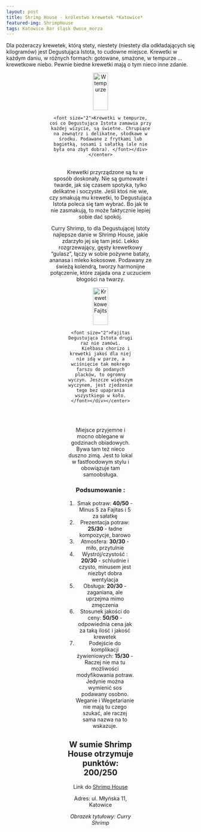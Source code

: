 ```yaml
---
layout: post
title: Shrimp House - królestwo krewetek *Katowice*
featured-img: ShrimpHouse
tags: Katowice Bar śląsk Owoce_morza
---
```



Dla pożeraczy krewetek, którą stety, niestety (niestety dla odkładających się kilogramów) jest Degustująca Istota, to cudowne miejsce. Krewetki w każdym daniu, w różnych formach: gotowane, smażone, w tempurze … krewetkowe niebo. Pewnie biedne krewetki mają o tym nieco inne zdanie.


<center><div style="width:55%"> <img src="{{site.url}}/assets/img/posts/ShrimpHouse2.jpg" alt="W tempurze" height="100px" width="40px">

    <font size="2">Krewetki w tempurze, coś co Degustująca Istota zamawia przy każdej wizycie, są świetne. Chrupiące na zewnątrz i delikatne, słodkawe w środku. Podawane z frytkami lub bagietką, sosami i sałatką (ale nie była ona zbyt dobra). </font></div></center>
<br>&ensp;&ensp;&ensp;
Krewetki przyrządzone są tu w sposób doskonały. Nie są gumowate i twarde, jak się czasem spotyka, tylko delikatne i soczyste. Jeśli ktoś nie wie, czy smakują mu krewetki, to Degustująca Istota poleca się tam wybrać. Bo jak te nie zasmakują, to może faktycznie lepiej sobie dać spokój.


Curry Shrimp, to dla Degustującej Istoty najlepsze danie w Shrimp House, jakie zdarzyło jej się tam jeść. Lekko rozgrzewający, gęsty krewetkowy “gulasz”, łączy w sobie pożywne bataty, ananasa i mleko kokosowe. Podawany ze świeżą kolendrą, tworzy harmonijne połączenie, które zajada ona z uczuciem błogości na twarzy.

<center><div style="width:65%"> <img src="{{site.url}}/assets/img/posts/Fajitas.jpg" alt="Krewetkowe Fajits" height="100px" width="40px">

    <font size="2">Fajitas Degustująca Istota drugi raz nie zamówi.
        Kiełbasa chorizo i krewetki jakoś dla niej nie idą w parze, a wciśnięcie tak mokrego farszu do podanych placków, to ogromny wyczyn. Jeszcze większym wyczynem, jest zjedzenie tego bez upaprania wszystkiego w koło.
    </font></div></center>
<br>&ensp;&ensp;&ensp;


Miejsce przyjemne i mocno oblegane w godzinach obiadowych. Bywa tam też nieco duszno zimą. Jest to lokal w fastfoodowym stylu i obowiązuje tam samoobsługa.

### Podsumowanie :

1. Smak potraw: **40/50** - Minus 5 za Fajitas i 5 za sałatkę
2. Prezentacja potraw: **25/30** - ładne kompozycje, barowo
3. Atmosfera: **30/30** - miło, przytulnie
4. Wystrój/czystość : **20/30** - schludnie i czysto, minusem jest niezbyt dobra wentylacja
5. Obsługa: **20/30** - zaganiana, ale uprzejma mimo zmęczenia
6. Stosunek jakości do ceny: **50/50** - odpowiednia cena jak za taką ilość i jakość krewetek
7. Podejście do komplikacji żywieniowych: **15/30** - Raczej nie ma tu możliwości modyfikowania potraw. Jedynie można wymienić sos podawany osobno.
   Weganie i Wegetarianie nie mają tu czego szukać, ale raczej sama nazwa na to wskazuje.

## W sumie Shrimp House otrzymuje punktów: **200/250**
Link do [Shrimp House]

Adres:
ul. Młyńska 11, Katowice

_Obrazek tytułowy: Curry Shrimp_

[Shrimp House]: https://shrimp-house.pl/